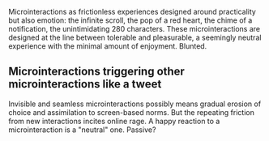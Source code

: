 <a name="microinteractions01"></a>

Microinteractions as frictionless experiences designed around practicality but also emotion: the infinite scroll, the pop of a red heart, the chime of a notification, the unintimidating 280 characters. These microinteractions are designed at the line between tolerable and pleasurable, a seemingly neutral experience with the minimal amount of enjoyment. Blunted.

## Microinteractions triggering other microinteractions like a tweet

Invisible and seamless microinteractions possibly means gradual erosion of choice and assimilation to screen-based norms. But the repeating friction from new interactions incites online rage. A happy reaction to a microinteraction is a "neutral" one. Passive?
